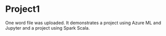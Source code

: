 # Project1
One word file was uploaded. It demonstrates a project using Azure ML and Jupyter and a project using Spark Scala.
